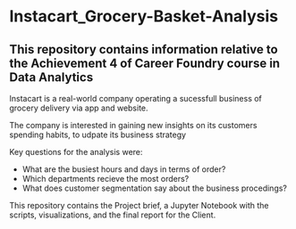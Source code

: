 # Instacart_Grocery-Basket-Analysis

## This repository contains information relative to the Achievement 4 of Career Foundry course in Data Analytics

Instacart is a real-world company operating a sucessfull business of grocery delivery via app and website.

The company is interested in gaining new insights on its customers spending habits, to udpate its business strategy

Key questions for the analysis were:

* What are the busiest hours and days in terms of order?
* Which departments recieve the most orders?
* What does customer segmentation say about the business procedings?

This repository contains the Project brief, a Jupyter Notebook with the scripts, visualizations, and the final report for the Client.


